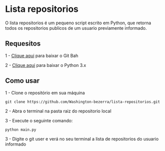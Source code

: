 # Lista repositorios
O lista repositorios é um pequeno script escrito em Python, que retorna todos os repositorios publicos de um usuario previamente informado.

## Requesitos
1 - [Clique aqui](https://git-scm.com/downloads) para baixar o Git Bah

2 - [Clique aqui](https://www.python.org/downloads/) para baixar o Python 3.x


## Como usar
1 - Clone o repositório em sua máquina
    
``` 
git clone https://github.com/Washington-bezerra/lista-repositorios.git
```
2 - Abra o terminal na pasta raiz do repositorio local

3 - Execute o seguinte comando:
```
python main.py
```
3 - Digite o git user e verá no seu terminal a lista de repositorios do usuario informado